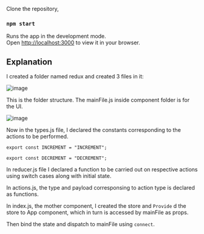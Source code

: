 Clone the repository,
### `npm start`

Runs the app in the development mode.\
Open [http://localhost:3000](http://localhost:3000) to view it in your browser.

## Explanation

I created a folder named redux and created 3 files in it:

![image](https://user-images.githubusercontent.com/68287824/177209039-26929082-5f91-4231-99fb-aa2ed7078a78.png)

This is the folder structure.
The mainFile.js inside component folder is for the UI.

![image](https://user-images.githubusercontent.com/68287824/177209232-56d9dbda-42b0-46c7-b01a-c8f4f175e18c.png)

Now in the types.js file, I declared the constants corresponding to the actions to be performed.

`export const INCREMENT = "INCREMENT";`

`export const DECREMENT = "DECREMENT";`

In reducer.js file I declared a function to be carried out on respective actions using switch cases along with initial state.

In actions.js, the type and payload corresponsing to action type is declared as functions.

In index.js, the mother component, I created the store and `Provide` d the store to App component, which in turn is accessed by mainFile as props.

Then bind the state and dispatch to mainFile using `connect`.




